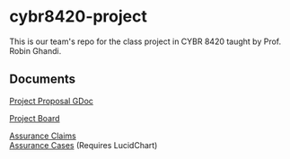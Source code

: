 # cybr8420-project
This is our team's repo for the class project in CYBR 8420 taught by Prof. Robin Ghandi.

Documents
--------
[Project Proposal GDoc](https://docs.google.com/document/d/1sEoECMHp8A3DpqbJxKU8-FgeoiLG4kwXPQhgWxeNmt0/edit?usp=sharing)

[Project Board](https://github.com/zdfowler/cybr8420-project/projects/1)

[Assurance Claims](https://github.com/zdfowler/cybr8420-project/blob/master/assurance_cases) <br>
[Assurance Cases](https://www.lucidchart.com/invitations/accept/d415ca37-8355-4351-af7a-2e02eaf8789b) (Requires LucidChart)
